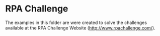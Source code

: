 # RPA Challenge

The examples in this folder are were created to solve the challenges available at the RPA Challenge Website (http://www.rpachallenge.com/).

